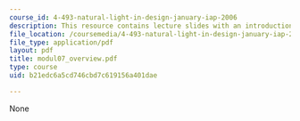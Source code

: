 ```yaml
---
course_id: 4-493-natural-light-in-design-january-iap-2006
description: This resource contains lecture slides with an introduction to radiance.
file_location: /coursemedia/4-493-natural-light-in-design-january-iap-2006/b21edc6a5cd746cbd7c619156a401dae_modul07_overview.pdf
file_type: application/pdf
layout: pdf
title: modul07_overview.pdf
type: course
uid: b21edc6a5cd746cbd7c619156a401dae

---
```

None